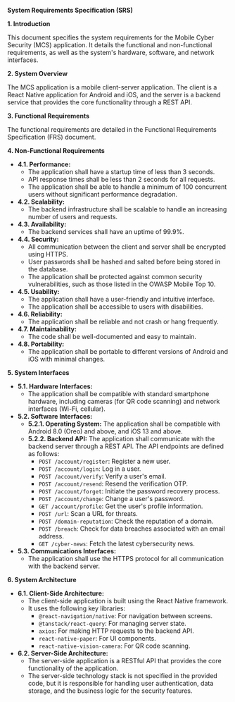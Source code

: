 **System Requirements Specification (SRS)**

**1. Introduction**

This document specifies the system requirements for the Mobile Cyber Security (MCS) application. It details the functional and non-functional requirements, as well as the system's hardware, software, and network interfaces.

**2. System Overview**

The MCS application is a mobile client-server application. The client is a React Native application for Android and iOS, and the server is a backend service that provides the core functionality through a REST API.

**3. Functional Requirements**

The functional requirements are detailed in the Functional Requirements Specification (FRS) document.

**4. Non-Functional Requirements**

*   **4.1. Performance:**
    *   The application shall have a startup time of less than 3 seconds.
    *   API response times shall be less than 2 seconds for all requests.
    *   The application shall be able to handle a minimum of 100 concurrent users without significant performance degradation.
*   **4.2. Scalability:**
    *   The backend infrastructure shall be scalable to handle an increasing number of users and requests.
*   **4.3. Availability:**
    *   The backend services shall have an uptime of 99.9%.
*   **4.4. Security:**
    *   All communication between the client and server shall be encrypted using HTTPS.
    *   User passwords shall be hashed and salted before being stored in the database.
    *   The application shall be protected against common security vulnerabilities, such as those listed in the OWASP Mobile Top 10.
*   **4.5. Usability:**
    *   The application shall have a user-friendly and intuitive interface.
    *   The application shall be accessible to users with disabilities.
*   **4.6. Reliability:**
    *   The application shall be reliable and not crash or hang frequently.
*   **4.7. Maintainability:**
    *   The code shall be well-documented and easy to maintain.
*   **4.8. Portability:**
    *   The application shall be portable to different versions of Android and iOS with minimal changes.

**5. System Interfaces**

*   **5.1. Hardware Interfaces:**
    *   The application shall be compatible with standard smartphone hardware, including cameras (for QR code scanning) and network interfaces (Wi-Fi, cellular).
*   **5.2. Software Interfaces:**
    *   **5.2.1. Operating System:** The application shall be compatible with Android 8.0 (Oreo) and above, and iOS 13 and above.
    *   **5.2.2. Backend API:** The application shall communicate with the backend server through a REST API. The API endpoints are defined as follows:
        *   `POST /account/register`: Register a new user.
        *   `POST /account/login`: Log in a user.
        *   `POST /account/verify`: Verify a user's email.
        *   `POST /account/resend`: Resend the verification OTP.
        *   `POST /account/forget`: Initiate the password recovery process.
        *   `POST /account/change`: Change a user's password.
        *   `GET /account/profile`: Get the user's profile information.
        *   `POST /url`: Scan a URL for threats.
        *   `POST /domain-reputation`: Check the reputation of a domain.
        *   `POST /breach`: Check for data breaches associated with an email address.
        *   `GET /cyber-news`: Fetch the latest cybersecurity news.
*   **5.3. Communications Interfaces:**
    *   The application shall use the HTTPS protocol for all communication with the backend server.

**6. System Architecture**

*   **6.1. Client-Side Architecture:**
    *   The client-side application is built using the React Native framework.
    *   It uses the following key libraries:
        *   `@react-navigation/native`: For navigation between screens.
        *   `@tanstack/react-query`: For managing server state.
        *   `axios`: For making HTTP requests to the backend API.
        *   `react-native-paper`: For UI components.
        *   `react-native-vision-camera`: For QR code scanning.
*   **6.2. Server-Side Architecture:**
    *   The server-side application is a RESTful API that provides the core functionality of the application.
    *   The server-side technology stack is not specified in the provided code, but it is responsible for handling user authentication, data storage, and the business logic for the security features.
